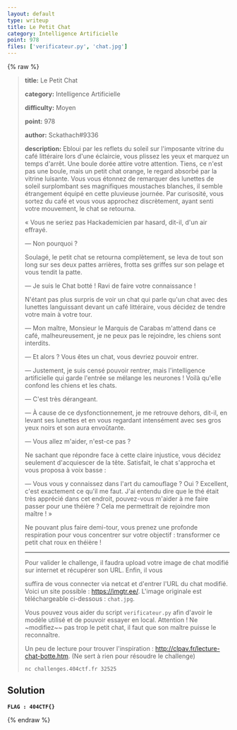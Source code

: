 ```yaml
---
layout: default
type: writeup
title: Le Petit Chat
category: Intelligence Artificielle
point: 978
files: ['verificateur.py', 'chat.jpg']
---
```


{% raw %}
> **title:** Le Petit Chat
>
> **category:** Intelligence Artificielle
>
> **difficulty:** Moyen
>
> **point:** 978
>
> **author:** Sckathach#9336
>
> **description:**
> Ebloui par les reflets du soleil sur l'imposante vitrine du café littéraire lors d'une éclaircie, vous plissez les yeux et marquez un temps d'arrêt. Une boule dorée attire votre attention. Tiens, ce n'est pas une boule, mais un petit chat orange, le regard absorbé par la vitrine luisante. Vous vous étonnez de remarquer des lunettes de soleil surplombant ses magnifiques moustaches blanches, il semble étrangement équipé en cette pluvieuse journée. Par curisosité, vous sortez du café et vous vous approchez discrètement, ayant senti votre mouvement, le chat se retourna.
> 
> « Vous ne seriez pas Hackademicien par hasard, dit-il, d'un air effrayé.
> 
> — Non pourquoi ?
> 
> Soulagé, le petit chat se retourna complètement, se leva de tout son long sur ses deux pattes arrières, frotta ses griffes sur son pelage et vous tendit la patte.
> 
> — Je suis le Chat botté ! Ravi de faire votre connaissance !
> 
> N'étant pas plus surpris de voir un chat qui parle qu'un chat avec des lunettes languissant devant un café littéraire, vous décidez de tendre votre main à votre tour.
> 
> — Mon maître, Monsieur le Marquis de Carabas m'attend dans ce café, malheureusement, je ne peux pas le rejoindre, les chiens sont interdits.
> 
> — Et alors ? Vous êtes un chat, vous devriez pouvoir entrer.
> 
> — Justement, je suis censé pouvoir rentrer, mais l'intelligence artificielle qui garde l'entrée se mélange les neurones ! Voilà qu'elle confond les chiens et les chats.
> 
> — C'est très dérangeant.
> 
> — À cause de ce dysfonctionnement, je me retrouve dehors, dit-il, en levant ses lunettes et en vous regardant intensément avec ses gros yeux noirs et son aura envoûtante.
> 
> — Vous allez m'aider, n'est-ce pas ?
> 
> Ne sachant que répondre face à cette claire injustice, vous décidez seulement d'acquiescer de la tête. Satisfait, le chat s'approcha et vous proposa à voix basse :
> 
> — Vous vous y connaissez dans l'art du camouflage ? Oui ? Excellent, c'est exactement ce qu'il me faut. J'ai entendu dire que le thé était très apprécié dans cet endroit, pouvez-vous m'aider à me faire passer pour une théière ? Cela me permettrait de rejoindre mon maître ! »
> 
> Ne pouvant plus faire demi-tour, vous prenez une profonde respiration pour vous concentrer sur votre objectif : transformer ce petit chat roux en théière !
> 
> ***
> 
> Pour valider le challenge, il faudra upload votre image de chat modifié sur internet et récupérer son URL. Enfin, il vous
> 
> suffira de vous connecter via netcat et d'entrer l'URL du chat modifié. Voici un site possible : https://imgtr.ee/. L'image originale est téléchargeable ci-dessous : `chat.jpg`.
> 
> Vous pouvez vous aider du script `verificateur.py` afin d'avoir le modèle utilisé et de pouvoir essayer en local. Attention ! Ne ~modifiez~~ pas trop le petit chat, il faut que son maître puisse le reconnaître. 
> 
> Un peu de lecture pour trouver l'inspiration : http://clpav.fr/lecture-chat-botte.htm. (Ne sert à rien pour résoudre le challenge)
> 
> ```
> nc challenges.404ctf.fr 32525
> ```

## Solution


**`FLAG : 404CTF{}`**

{% endraw %}